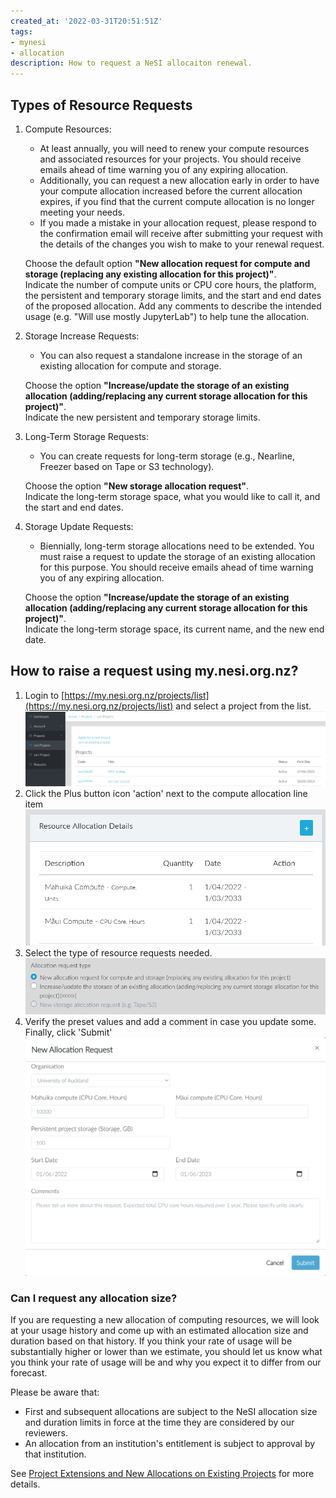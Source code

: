 ```yaml
---
created_at: '2022-03-31T20:51:51Z'
tags:
- mynesi
- allocation
description: How to request a NeSI allocaiton renewal.
---
```


## Types of Resource Requests

1. Compute Resources:

    - At least annually, you will need to renew your compute resources and associated resources for your projects. You should receive emails ahead of time warning you of any expiring allocation.  
    - Additionally, you can request a new allocation early in order to have your compute allocation increased before the current allocation expires, if you find that the current compute allocation is no longer meeting your needs.  
    - If you made a mistake in your allocation request, please respond to the confirmation email will receive after submitting your request with the details of the changes you wish to make to your renewal request.  

    Choose the default option **"New allocation request for compute and storage (replacing any existing allocation for this project)"**.  
    Indicate the number of compute units or CPU core hours, the platform, the persistent and temporary storage limits, and the start and end dates of the proposed allocation. Add any comments to describe the intended usage (e.g. "Will use mostly JupyterLab") to help tune the allocation.  

2. Storage Increase Requests:

    - You can also request a standalone increase in the storage of an existing allocation for compute and storage.  

    Choose the option **"Increase/update the storage of an existing allocation (adding/replacing any current storage allocation for this project)"**.  
    Indicate the new persistent and temporary storage limits.  

3. Long-Term Storage Requests:

    - You can create requests for long-term storage (e.g., Nearline, Freezer based on Tape or S3 technology).  

    Choose the option **"New storage allocation request"**.  
    Indicate the long-term storage space, what you would like to call it, and the start and end dates.

4. Storage Update Requests:

    - Biennially, long-term storage allocations need to be extended. You must raise a request to update the storage of an existing allocation for this purpose. You should receive emails ahead of time warning you of any expiring allocation.  

    Choose the option **"Increase/update the storage of an existing allocation (adding/replacing any current storage allocation for this project)"**.  
    Indicate the long-term storage space, its current name, and the new end date.

## How to raise a request using my.nesi.org.nz?

1. Login to [https://my.nesi.org.nz/projects/list](https://my.nesi.org.nz/projects/list) and select a project
    from the list.  
    ![select a project from the list](../../assets/images/Requesting_to_renew_an_allocation_via_my-nesi-org-nz.png)
2. Click the Plus button icon 'action' next to the compute allocation
    line item
    ![click the plus button](../../assets/images/Requesting_to_renew_an_allocation_via_my-nesi-org-nz_0.png)
3. Select the type of resource requests needed.  
    ![select the resource type](../../assets/images/Requesting_to_renew_an_allocation_via_my-nesi-org-nz_2.png)
4. Verify the preset values and add a comment in case you update
    some.  
    Finally, click 'Submit'
    ![click submit](../../assets/images/Requesting_to_renew_an_allocation_via_my-nesi-org-nz_1.png)

### Can I request any allocation size?

If you are requesting a new allocation of computing resources, we will
look at your usage history and come up with an estimated allocation size
and duration based on that history. If you think your rate of usage will
be substantially higher or lower than we estimate, you should let us
know what you think your rate of usage will be and why you expect it to
differ from our forecast.

Please be aware that:

- First and subsequent allocations are subject to the NeSI allocation
    size and duration limits in force at the time they are considered by
    our reviewers.
- An allocation from an institution's entitlement is subject to
    approval by that institution.

See [Project Extensions and New Allocations on Existing Projects](../../Getting_Started/Accounts-Projects_and_Allocations/Project_Extensions_and_New_Allocations_on_Existing_Projects.md)
for more details.
